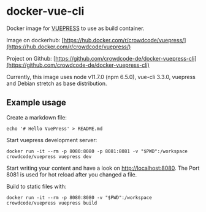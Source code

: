 # docker-vue-cli

Docker image for [VUEPRESS](https://vuepress.vuejs.org/) to use as build container.

Image on dockerhub: [https://hub.docker.com/r/crowdcode/vuepress/](https://hub.docker.com/r/crowdcode/vuepress/)

Project on Github: [https://github.com/crowdcode-de/docker-vuepress-cli](https://github.com/crowdcode-de/docker-vuepress-cli)

Currently, this image uses node v11.7.0 (npm 6.5.0), vue-cli 3.3.0, vuepress and Debian stretch as base distribution.

## Example usage

Create a markdown file:

```
echo '# Hello VuePress' > README.md
```

Start vuepress development server:

```
docker run -it --rm -p 8080:8080 -p 8081:8081 -v "$PWD":/workspace crowdcode/vuepress vuepress dev
```

Start writing your content and have a look on [http://localhost:8080](http://localhost:8080). The Port 8081 is used for hot reload after you changed a file.


Build to static files with:

```
docker run -it --rm -p 8080:8080 -v "$PWD":/workspace crowdcode/vuepress vuepress build
```

